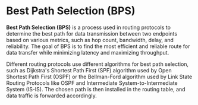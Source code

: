 # Best Path Selection (BPS)
**Best Path Selection (BPS)** is a process used in routing protocols to determine the best path for data transmission between two endpoints based on various metrics, such as hop count, bandwidth, delay, and reliability. The goal of BPS is to find the most efficient and reliable route for data transfer while minimizing latency and maximizing throughput.

Different routing protocols use different algorithms for best path selection, such as Dijkstra's Shortest Path First (SPF) algorithm used by Open Shortest Path First (OSPF) or the Bellman-Ford algorithm used by Link State Routing Protocols like OSPF and Intermediate System-to-Intermediate System (IS-IS). The chosen path is then installed in the routing table, and data traffic is forwarded accordingly.